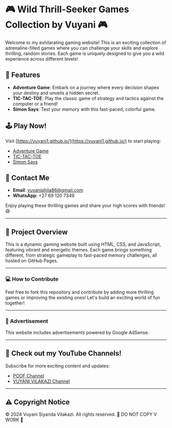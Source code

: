 # 🎮 Wild Thrill-Seeker Games Collection by Vuyani 🎮

Welcome to my exhilarating gaming website! This is an exciting collection of adrenaline-filled games where you can challenge your skills and explore thrilling, random stories. Each game is uniquely designed to give you a wild experience across different levels!

## 🌟 Features
- **Adventure Game**: Embark on a journey where every decision shapes your destiny and unveils a hidden secret.
- **TIC-TAC-TOE**: Play the classic game of strategy and tactics against the computer or a friend!
- **Simon Says**: Test your memory with this fast-paced, colorful game.

## 🕹️ Play Now!
Visit [https://vuyani1.github.io/](https://vuyani1.github.io/) to start playing:
- [Adventure Game](https://vuyani1.github.io/Adventure.html)
- [TIC-TAC-TOE](https://vuyani1.github.io/TIC-TAC-TOE.html)
- [Simon Says](https://vuyani1.github.io/Simon-Says.html)

## 📱 Contact Me
- **Email**: vuyaniphila86@gmail.com
- **WhatsApp**: +27 69 120 7349

Enjoy playing these thrilling games and share your high scores with friends! 😄

---

## 🎯 Project Overview
This is a dynamic gaming website built using HTML, CSS, and JavaScript, featuring vibrant and energetic themes. Each game brings something different, from strategic gameplay to fast-paced memory challenges, all hosted on GitHub Pages.

---

### 💻 How to Contribute
Feel free to fork this repository and contribute by adding more thrilling games or improving the existing ones! Let's build an exciting world of fun together!

---

### 📢 Advertisement
This website includes advertisements powered by Google AdSense. 

---

## 🎥 Check out my YouTube Channels!
Subscribe for more exciting content and updates:
- [POOF Channel](https://www.youtube.com/@POOF-f5c)
- [VUYANI VILAKAZI Channel](https://www.youtube.com/@VUYANI_VILAKAZI)

---

## ⚠️ Copyright Notice
&copy; 2024 Vuyani Siyanda Vilakazi. All rights reserved. 🚫 DO NOT COPY V WORK 🚫
